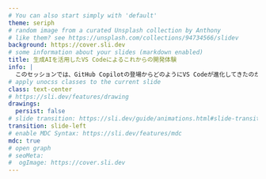 ```yaml
---
# You can also start simply with 'default'
theme: seriph
# random image from a curated Unsplash collection by Anthony
# like them? see https://unsplash.com/collections/94734566/slidev
background: https://cover.sli.dev
# some information about your slides (markdown enabled)
title: 生成AIを活用したVS Codeによるこれからの開発体験
info: |
  このセッションでは、GitHub Copilotの登場からどのようにVS Codeが進化してきたのか、そしてこれからの開発体験がどのように変わっていくのかをお話します。
# apply unocss classes to the current slide
class: text-center
# https://sli.dev/features/drawing
drawings:
  persist: false
# slide transition: https://sli.dev/guide/animations.html#slide-transitions
transition: slide-left
# enable MDC Syntax: https://sli.dev/features/mdc
mdc: true
# open graph
# seoMeta:
#  ogImage: https://cover.sli.dev
---
```

